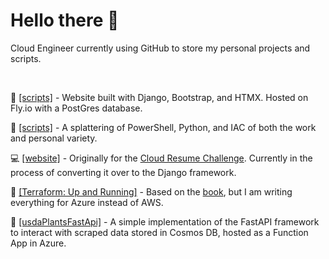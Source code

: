 # Hello there 👋

Cloud Engineer currently using GitHub to store my personal projects and scripts. 

<br>

:tea: <a href="https://github.com/cmeadowstech/scripts">[scripts]</a> - Website built with Django, Bootstrap, and HTMX. Hosted on Fly.io with a PostGres database.

:blue_book: <a href="https://github.com/cmeadowstech/scripts">[scripts]</a> - A splattering of PowerShell, Python, and IAC of both the work and personal variety. 

:computer: <a href="https://github.com/cmeadowstech/Website">[website]</a> - Originally for the <a href="https://cloudresumechallenge.dev/">Cloud Resume Challenge</a>. Currently in the process of converting it over to the Django framework.

:suspension_railway: [[Terraform: Up and Running]](https://github.com/cmeadowstech/Terraform-Up-and-Running) - Based on the [book](https://www.terraformupandrunning.com/), but I am writing everything for Azure instead of AWS.

:fallen_leaf: [[usdaPlantsFastApi]](https://github.com/cmeadowstech/usdaPlantsFastApi) - A simple implementation of the FastAPI framework to interact with scraped data stored in Cosmos DB, hosted as a Function App in Azure.

